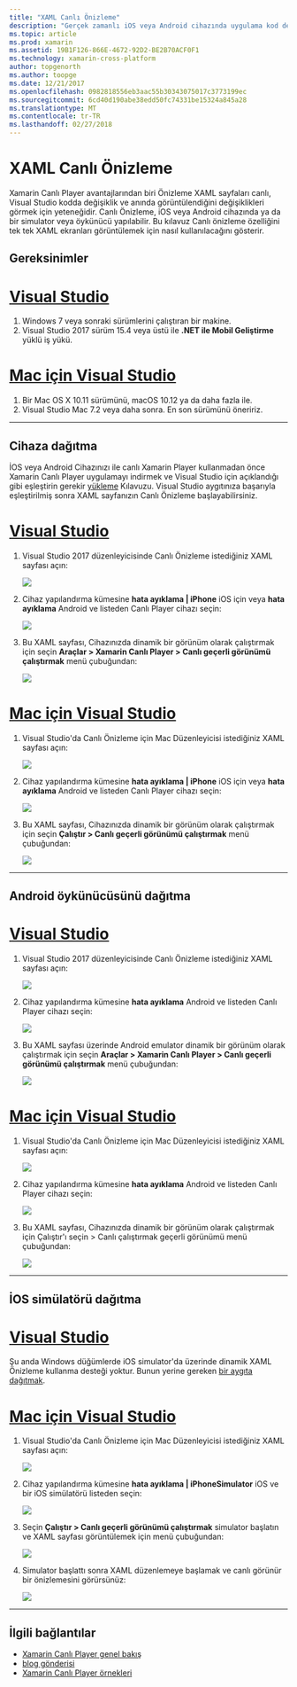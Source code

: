```yaml
---
title: "XAML Canlı Önizleme"
description: "Gerçek zamanlı iOS veya Android cihazında uygulama kod değişikliklerini test"
ms.topic: article
ms.prod: xamarin
ms.assetid: 19B1F126-866E-4672-92D2-BE2B70ACF0F1
ms.technology: xamarin-cross-platform
author: topgenorth
ms.author: toopge
ms.date: 12/21/2017
ms.openlocfilehash: 0982818556eb3aac55b30343075017c3773199ec
ms.sourcegitcommit: 6cd40d190abe38edd50fc74331be15324a845a28
ms.translationtype: MT
ms.contentlocale: tr-TR
ms.lasthandoff: 02/27/2018
---
```

# <a name="xaml-live-previewing"></a>XAML Canlı Önizleme

Xamarin Canlı Player avantajlarından biri Önizleme XAML sayfaları canlı, Visual Studio kodda değişiklik ve anında görüntülendiğini değişiklikleri görmek için yeteneğidir. Canlı Önizleme, iOS veya Android cihazında ya da bir simulator veya öykünücü yapılabilir. Bu kılavuz Canlı önizleme özelliğini tek tek XAML ekranları görüntülemek için nasıl kullanılacağını gösterir.

## <a name="requirements"></a>Gereksinimler

# <a name="visual-studiotabvswin"></a>[Visual Studio](#tab/vswin)

1. Windows 7 veya sonraki sürümlerini çalıştıran bir makine.
2. Visual Studio 2017 sürüm 15.4 veya üstü ile **.NET ile Mobil Geliştirme** yüklü iş yükü.

# <a name="visual-studio-for-mactabvsmac"></a>[Mac için Visual Studio](#tab/vsmac)

1. Bir Mac OS X 10.11 sürümünü, macOS 10.12 ya da daha fazla ile.
2. Visual Studio Mac 7.2 veya daha sonra. En son sürümünü öneririz.

-----



<a name="deploydevice" />

## <a name="deploying-to-device"></a>Cihaza dağıtma

İOS veya Android Cihazınızı ile canlı Xamarin Player kullanmadan önce Xamarin Canlı Player uygulamayı indirmek ve Visual Studio için açıklandığı gibi eşleştirin gerekir [yükleme](~/tools/live-player/install.md) Kılavuzu. Visual Studio aygıtınıza başarıyla eşleştirilmiş sonra XAML sayfanızın Canlı Önizleme başlayabilirsiniz. 

# <a name="visual-studiotabvswin"></a>[Visual Studio](#tab/vswin)

1. Visual Studio 2017 düzenleyicisinde Canlı Önizleme istediğiniz XAML sayfası açın:

    ![](live-view-images/vs-image1.png)

2. Cihaz yapılandırma kümesine **hata ayıklama | iPhone** iOS için veya **hata ayıklama** Android ve listeden Canlı Player cihazı seçin:

    ![](live-view-images/vs-image2.png)

3. Bu XAML sayfası, Cihazınızda dinamik bir görünüm olarak çalıştırmak için seçin **Araçlar > Xamarin Canlı Player > Canlı geçerli görünümü çalıştırmak** menü çubuğundan:

    ![](live-view-images/vs-image3.png)

# <a name="visual-studio-for-mactabvsmac"></a>[Mac için Visual Studio](#tab/vsmac)

1. Visual Studio'da Canlı Önizleme için Mac Düzenleyicisi istediğiniz XAML sayfası açın:

    ![](live-view-images/image1.png)

2. Cihaz yapılandırma kümesine **hata ayıklama | iPhone** iOS için veya **hata ayıklama** Android ve listeden Canlı Player cihazı seçin:

    ![](live-view-images/image2.png)

3. Bu XAML sayfası, Cihazınızda dinamik bir görünüm olarak çalıştırmak için seçin **Çalıştır > Canlı geçerli görünümü çalıştırmak** menü çubuğundan:

    ![](live-view-images/image3.png)

-----








## <a name="deploying-to-android-emulator"></a>Android öykünücüsünü dağıtma

# <a name="visual-studiotabvswin"></a>[Visual Studio](#tab/vswin)

1. Visual Studio 2017 düzenleyicisinde Canlı Önizleme istediğiniz XAML sayfası açın:

    ![](live-view-images/vs-image1.png)

2. Cihaz yapılandırma kümesine **hata ayıklama** Android ve listeden Canlı Player cihazı seçin:

    ![](live-view-images/vs-image4.png)

3. Bu XAML sayfası üzerinde Android emulator dinamik bir görünüm olarak çalıştırmak için seçin **Araçlar > Xamarin Canlı Player > Canlı geçerli görünümü çalıştırmak** menü çubuğundan:

    ![](live-view-images/vs-image3.png)

# <a name="visual-studio-for-mactabvsmac"></a>[Mac için Visual Studio](#tab/vsmac)

1. Visual Studio'da Canlı Önizleme için Mac Düzenleyicisi istediğiniz XAML sayfası açın:

    ![](live-view-images/image7.png)

2. Cihaz yapılandırma kümesine **hata ayıklama** Android ve listeden Canlı Player cihazı seçin:

    ![](live-view-images/image6.png)

3. Bu XAML sayfası, Cihazınızda dinamik bir görünüm olarak çalıştırmak için Çalıştır'ı seçin > Canlı çalıştırmak geçerli görünümü menü çubuğundan:

    ![](live-view-images/image3.png)

-----





## <a name="deploying-to-ios-simulator"></a>İOS simülatörü dağıtma

# <a name="visual-studiotabvswin"></a>[Visual Studio](#tab/vswin)

Şu anda Windows düğümlerde iOS simulator'da üzerinde dinamik XAML Önizleme kullanma desteği yoktur. Bunun yerine gereken [bir aygıta dağıtmak](#deploydevice).

# <a name="visual-studio-for-mactabvsmac"></a>[Mac için Visual Studio](#tab/vsmac)

1. Visual Studio'da Canlı Önizleme için Mac Düzenleyicisi istediğiniz XAML sayfası açın:

    ![](live-view-images/image1.png)

2. Cihaz yapılandırma kümesine **hata ayıklama | iPhoneSimulator** iOS ve bir iOS simülatörü listeden seçin:

    ![](live-view-images/image2.png)

3. Seçin **Çalıştır > Canlı geçerli görünümü çalıştırmak** simulator başlatın ve XAML sayfası görüntülemek için menü çubuğundan:

    ![](live-view-images/image4.png)

4. Simulator başlattı sonra XAML düzenlemeye başlamak ve canlı görünür bir önizlemesini görürsünüz:

    ![](live-view-images/image5.png)  

-----








## <a name="related-links"></a>İlgili bağlantılar

- [Xamarin Canlı Player genel bakış](https://xamarin.com/live)
- [blog gönderisi](https://blog.xamarin.com/live-player/)
- [Xamarin Canlı Player örnekleri](~/tools/livehttps://developer.xamarin.com/samples.md)

